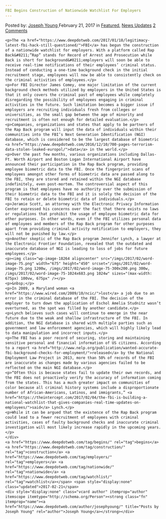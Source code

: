 ```yaml
---
FBI Begins Construction of Nationwide Watchlist For Employers
---
```

<article class="post-listing post-18257 post type-post status-publish format-standard has-post-thumbnail hentry  tag-begins tag-construction tag-employers tag-nationwide tag-watchlist">
    <div class="post-inner">
        <span>Posted by: <a href="https://www.deepdotweb.com/author/josephyoung/" title="">Joseph Young </a></span>
    <span>February 21, 2017</span>
    <span>in <a href="https://www.deepdotweb.com/category/deepdot-news/" rel="category tag">Featured</a>, <a href="https://www.deepdotweb.com/category/news-updates/" rel="category tag">News Updates</a></span>
    <span><a href="https://www.deepdotweb.com/2017/02/21/fbi-begins-construction-nationwide-watchlist-employers/#comments">2 Comments</a></span>
    </p>
    <div class="clear"></div>
    
    <p>The <a href="https://www.deepdotweb.com/2017/01/18/legitimacy-latest-fbi-hack-still-questioned/">FBI</a> has begun the construction of a nationwide watchlist for employers. With a platform called Rap Back&#8211;”Rap” stands for Record of Arrest and Prosecution while Back is short for background&#8211;employers will soon be able to receive real-time notifications of their employees’ criminal status. Instead of conducting a one-time background check in the initial recruitment stage, employees will now be able to consistently check on the criminal activities of employees.</p>
    <p>For FBI Director James Comey, one major limitation of the current background check methods utilized by employers in the United States is that it only covers the criminal past of employees while completely disregarding the possibility of employees engaging in criminal activities in the future. Such limitation becomes a bigger issue if employers are recruiting individuals fresh from colleges or universities, as the small gap between the age of minority and recruitment is often not enough for detailed evaluation.</p>
    <p>Companies, organizations and states that apply to be partners of the Rap Back program will input the data of individuals within their communities into the FBI’s Next Generation Identification (NGI) database, which is considered to be the largest database of biometric <a href="https://www.deepdotweb.com/2016/12/10/700-pages-terrorism-data-stolen-leaked-europol/">data</a> in the world.</p>
    <p>Over the past few months, various organizations including Dallas-Ft. Worth Airport and Boston Logan International Airport have announced their participation in the Rap Back program, providing employee biometric data to the FBI. Once the fingerprint scans of employees amongst other forms of biometric data are passed along to the FBI, they are stored and retained within the NGI database indefinitely, even post-mortem. The controversial aspect of this program is that employees have no authority over the submission of their biometric data to the FBI and it is solely the decision of the FBI to retain or delete biometric data of individuals.</p>
    <p>Jeramie Scott, an attorney with the Electronic Privacy Information Center expressed his concerns over the fact that there exists no laws or regulations that prohibit the usage of employee biometric data for other purposes. In other words, even if the FBI utilizes personal data of employees and members of the Rap Back program for other purposes apart from providing criminal activity notification to employers, they will not be punished by law.</p>
    <p>Another skeptic of the Rap Back program Jennifer Lynch, a lawyer at the Electronic Frontier Foundation, revealed that the outdated and inaccurate database of NGI is leading to loss of jobs for future employees.</p>
    <p><img class="wp-image-18264 aligncenter" src="/imgs/2017/02/word-image-75.png" width="675" height="450" srcset="/imgs/2017/02/word-image-75.png 1200w, /imgs/2017/02/word-image-75-300x200.png 300w, /imgs/2017/02/word-image-75-1024x683.png 1024w" sizes="(max-width: 675px) 100vw, 675px" /></p>
    <p>&nbsp;</p>
    <p>In 2009, a Maryland woman <a href="https://www.wired.com/2009/10/ncic/">lost</a> a job due to an error in the criminal database of the FBI. The decision of the employer to turn down the application of Eschol Amelia Studnitz wasn’t overturned, as the spot was filled by another candidate.</p>
    <p>Lynch believes such cases will continue to emerge in the near future due to the weak and shallow infrastructure of the FBI. In addition, the NGI database is shared with multiple parties such as government and law enforcement agencies, which will highly likely lead to data manipulation and incorrect inputs.</p>
    <p>The FBI has a poor record of securing, storing and maintaining sensitive personal and financial information of US citizens. According to a report <a href="http://www.nelp.org/publication/wanted-accurate-fbi-background-checks-for-employment/">released</a> by the National Employment Law Project in 2013, more than 50% of records of the FBI are inaccurate as changes made by various agencies failed to be reflected on the main NGI database.</p>
    <p>“Often this is because states fail to update their own records, and the FBI does not proactively verify the accuracy of information coming from the states. This has a much greater impact on communities of color because all criminal history systems include a disproportionate number of African-Americans, Latinos, and immigrants,” <a href="https://theintercept.com/2017/02/04/the-fbi-is-building-a-national-watchlist-that-gives-companies-real-time-updates-on-employees/">said</a> Lynch.</p>
    <p>While it can be argued that the existence of the Rap Back program could lead to a fewer recruitment of employees with criminal activities, cases of faulty background checks and inaccurate criminal investigation will most likely increase rapidly in the upcoming years.</p>
    </div>
    <a href="https://www.deepdotweb.com/tag/begins/" rel="tag">begins</a> <a href="https://www.deepdotweb.com/tag/construction/" rel="tag">construction</a> <a href="https://www.deepdotweb.com/tag/employers/" rel="tag">employers</a> <a href="https://www.deepdotweb.com/tag/nationwide/" rel="tag">nationwide</a> <a href="https://www.deepdotweb.com/tag/watchlist/" rel="tag">watchlist</a></span> <span style="display:none" class="updated">2017-02-21</span>
    <div style="display:none" class="vcard author" itemprop="author" itemscope itemtype="http://schema.org/Person"><strong class="fn" itemprop="name"><a href="https://www.deepdotweb.com/author/josephyoung/" title="Posts by Joseph Young" rel="author">Joseph Young</a></strong></div>
    
